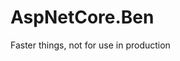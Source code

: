 <!--
        Dear contributor,
        
        Once upon a time I had a dream. A dream of the perfect framework that helps you get your job done
        better, faster, more realiably.

        During my quest, I realized that my way of thinking is wrong. It's not about the framework. It's
        not about how sexy your code reads. It's about finding your way. And the best way to find your
        way is by writing your own framework. Use this template to start your effort. Once you're done,
        your framework should become the same as this template: empty.

        This comment shall remain for the truly interested. The people willing to look behind the curtain,
        the people willing to dig deep, the people willing to delete code to reach the nirvana of programming.
        
        May the code work for you.
-->
# AspNetCore.Ben

Faster things, not for use in production
